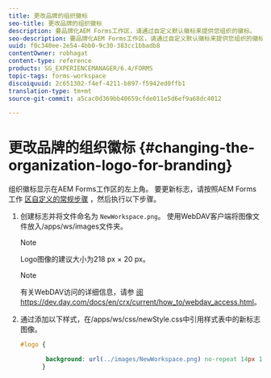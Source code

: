 ```yaml
---
title: 更改品牌的组织徽标
seo-title: 更改品牌的组织徽标
description: 要品牌化AEM Forms工作区，请通过自定义默认徽标来提供您组织的徽标。
seo-description: 要品牌化AEM Forms工作区，请通过自定义默认徽标来提供您组织的徽标。
uuid: f0c340ee-2e54-4bb0-9c30-383cc1bbadb8
contentOwner: robhagat
content-type: reference
products: SG_EXPERIENCEMANAGER/6.4/FORMS
topic-tags: forms-workspace
discoiquuid: 2c651302-f4ef-4211-b897-f5942ed0ffb1
translation-type: tm+mt
source-git-commit: a5cac0d369bb40659cfde011e5d6ef9a68dc4012

---
```



# 更改品牌的组织徽标 {#changing-the-organization-logo-for-branding}

组织徽标显示在AEM Forms工作区的左上角。 要更新标志，请按照AEM Forms工作 [区自定义的常规步骤](/help/forms/using/generic-steps-html-workspace-customization.md#generic-steps-for-html-workspace-customization) ，然后执行以下步骤。

1. 创建标志并将文件命名为 `NewWorkspace.png`。 使用WebDAV客户端将图像文件放入/apps/ws/images文件夹。

   >[!NOTE]
   >
   >Logo图像的建议大小为218 px × 20 px。

   >[!NOTE]
   >
   >有关WebDAV访问的详细信息，请参 [阅https://dev.day.com/docs/en/crx/current/how_to/webdav_access.html](https://docs.adobe.com/docs/en/crx/current/how_to/webdav_access.html)。

1. 通过添加以下样式，在/apps/ws/css/newStyle.css中引用样式表中的新标志图像。

   ```css
   #logo {
   
          background: url(../images/NewWorkspace.png) no-repeat 14px 11px; 
         }
   ```
